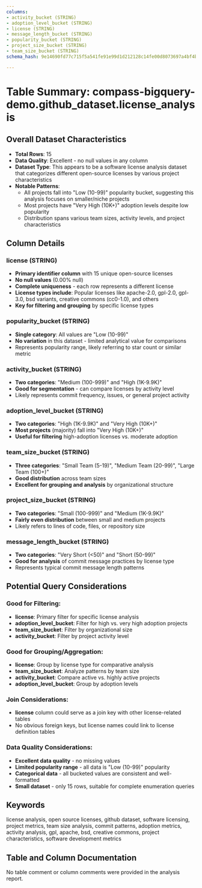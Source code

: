 ```yaml
---
columns:
- activity_bucket (STRING)
- adoption_level_bucket (STRING)
- license (STRING)
- message_length_bucket (STRING)
- popularity_bucket (STRING)
- project_size_bucket (STRING)
- team_size_bucket (STRING)
schema_hash: 9e14690fd77c715f5a541fe91e99d1d212128c14fe00d8073697a4bf4bd9f1e2

---
```

# Table Summary: compass-bigquery-demo.github_dataset.license_analysis

## Overall Dataset Characteristics

- **Total Rows**: 15
- **Data Quality**: Excellent - no null values in any column
- **Dataset Type**: This appears to be a software license analysis dataset that categorizes different open-source licenses by various project characteristics
- **Notable Patterns**: 
  - All projects fall into "Low (10-99)" popularity bucket, suggesting this analysis focuses on smaller/niche projects
  - Most projects have "Very High (10K+)" adoption levels despite low popularity
  - Distribution spans various team sizes, activity levels, and project characteristics

## Column Details

### license (STRING)
- **Primary identifier column** with 15 unique open-source licenses
- **No null values** (0.00% null)
- **Complete uniqueness** - each row represents a different license
- **License types include**: Popular licenses like apache-2.0, gpl-2.0, gpl-3.0, bsd variants, creative commons (cc0-1.0), and others
- **Key for filtering and grouping** by specific license types

### popularity_bucket (STRING)
- **Single category**: All values are "Low (10-99)"
- **No variation** in this dataset - limited analytical value for comparisons
- Represents popularity range, likely referring to star count or similar metric

### activity_bucket (STRING)
- **Two categories**: "Medium (100-999)" and "High (1K-9.9K)"
- **Good for segmentation** - can compare licenses by activity level
- Likely represents commit frequency, issues, or general project activity

### adoption_level_bucket (STRING)
- **Two categories**: "High (1K-9.9K)" and "Very High (10K+)"
- **Most projects** (majority) fall into "Very High (10K+)"
- **Useful for filtering** high-adoption licenses vs. moderate adoption

### team_size_bucket (STRING)
- **Three categories**: "Small Team (5-19)", "Medium Team (20-99)", "Large Team (100+)"
- **Good distribution** across team sizes
- **Excellent for grouping and analysis** by organizational structure

### project_size_bucket (STRING)
- **Two categories**: "Small (100-999)" and "Medium (1K-9.9K)"
- **Fairly even distribution** between small and medium projects
- Likely refers to lines of code, files, or repository size

### message_length_bucket (STRING)
- **Two categories**: "Very Short (<50)" and "Short (50-99)"
- **Good for analysis** of commit message practices by license type
- Represents typical commit message length patterns

## Potential Query Considerations

### Good for Filtering:
- **license**: Primary filter for specific license analysis
- **adoption_level_bucket**: Filter for high vs. very high adoption projects
- **team_size_bucket**: Filter by organizational size
- **activity_bucket**: Filter by project activity level

### Good for Grouping/Aggregation:
- **license**: Group by license type for comparative analysis
- **team_size_bucket**: Analyze patterns by team size
- **activity_bucket**: Compare active vs. highly active projects
- **adoption_level_bucket**: Group by adoption levels

### Join Considerations:
- **license** column could serve as a join key with other license-related tables
- No obvious foreign keys, but license names could link to license definition tables

### Data Quality Considerations:
- **Excellent data quality** - no missing values
- **Limited popularity range** - all data is "Low (10-99)" popularity
- **Categorical data** - all bucketed values are consistent and well-formatted
- **Small dataset** - only 15 rows, suitable for complete enumeration queries

## Keywords

license analysis, open source licenses, github dataset, software licensing, project metrics, team size analysis, commit patterns, adoption metrics, activity analysis, gpl, apache, bsd, creative commons, project characteristics, software development metrics

## Table and Column Documentation

No table comment or column comments were provided in the analysis report.